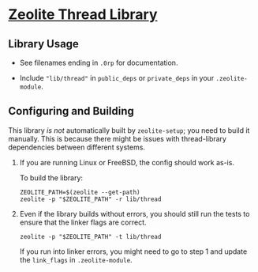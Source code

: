 # [Zeolite Thread Library](https://github.com/ta0kira/zeolite/tree/master/lib/thread)

## Library Usage

- See filenames ending in `.0rp` for documentation.

- Include `"lib/thread"` in `public_deps` or `private_deps` in your
  `.zeolite-module`.

## Configuring and Building

This library *is not* automatically built by `zeolite-setup`; you need to build
it manually. This is because there might be issues with thread-library
dependencies between different systems.

1. If you are running Linux or FreeBSD, the config should work as-is.

   To build the library:

   ```shell
   ZEOLITE_PATH=$(zeolite --get-path)
   zeolite -p "$ZEOLITE_PATH" -r lib/thread
   ```

2. Even if the library builds without errors, you should still run the tests to
   ensure that the linker flags are correct.

   ```shell
   zeolite -p "$ZEOLITE_PATH" -t lib/thread
   ```

   If you run into linker errors, you might need to go to step 1 and update the
   `link_flags` in `.zeolite-module`.
